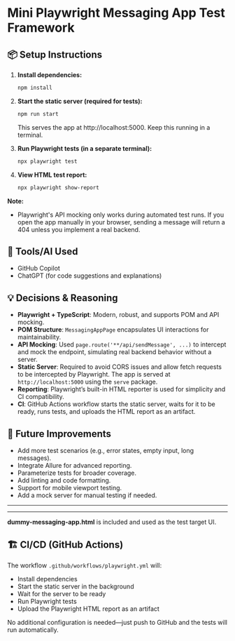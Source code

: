 # Mini Playwright Messaging App Test Framework

## 📦 Setup Instructions


1. **Install dependencies:**
   ```bash
   npm install
   ```

2. **Start the static server (required for tests):**
   ```bash
   npm run start
   ```
   This serves the app at http://localhost:5000. Keep this running in a terminal.

3. **Run Playwright tests (in a separate terminal):**
   ```bash
   npx playwright test
   ```

4. **View HTML test report:**
   ```bash
   npx playwright show-report
   ```

**Note:**
- Playwright's API mocking only works during automated test runs. If you open the app manually in your browser, sending a message will return a 404 unless you implement a real backend.


## 🤖 Tools/AI Used
- GitHub Copilot
- ChatGPT (for code suggestions and explanations)


## 💡 Decisions & Reasoning
- **Playwright + TypeScript**: Modern, robust, and supports POM and API mocking.
- **POM Structure**: `MessagingAppPage` encapsulates UI interactions for maintainability.
- **API Mocking**: Used `page.route('**/api/sendMessage', ...)` to intercept and mock the endpoint, simulating real backend behavior without a server.
- **Static Server**: Required to avoid CORS issues and allow fetch requests to be intercepted by Playwright. The app is served at `http://localhost:5000` using the `serve` package.
- **Reporting**: Playwright’s built-in HTML reporter is used for simplicity and CI compatibility.
- **CI**: GitHub Actions workflow starts the static server, waits for it to be ready, runs tests, and uploads the HTML report as an artifact.


## 🧪 Future Improvements
- Add more test scenarios (e.g., error states, empty input, long messages).
- Integrate Allure for advanced reporting.
- Parameterize tests for broader coverage.
- Add linting and code formatting.
- Support for mobile viewport testing.
- Add a mock server for manual testing if needed.

---


---

**dummy-messaging-app.html** is included and used as the test target UI.

## 🏗️ CI/CD (GitHub Actions)

The workflow `.github/workflows/playwright.yml` will:
- Install dependencies
- Start the static server in the background
- Wait for the server to be ready
- Run Playwright tests
- Upload the Playwright HTML report as an artifact

No additional configuration is needed—just push to GitHub and the tests will run automatically.
